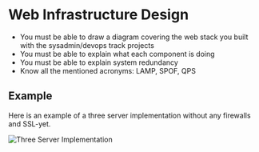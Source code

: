 # Web Infrastructure Design
- You must be able to draw a diagram covering the web stack you built with the sysadmin/devops track projects  
- You must be able to explain what each component is doing  
- You must be able to explain system redundancy  
- Know all the mentioned acronyms: LAMP, SPOF, QPS  

## Example
Here is an example of a three server implementation without any firewalls and SSL-yet.  

![Three Server Implementation](https://imgur.com/a/rBws6oq)

